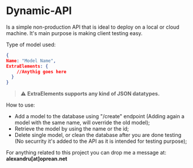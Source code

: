 # Dynamic-API

Is a simple non-production API that is ideal to deploy on a local or cloud machine. It's main purpose is making client testing easy. 

Type of model used:
```json
{
Name: "Model Name",
ExtraElements: {
    //Anythig goes here
  }
}
```

> :warning: **ExtraElements supports any kind of JSON datatypes.**


How to use:
- Add a model to the database using "/create" endpoint (Adding again a model with the same name, will override the old model);
- Retrieve the model by using the name or the id;
- Delete single model, or clean the database after you are done testing (No securrity it's added to the API as it is intended for testing purpose);

For anything related to this project you can drop me a message at: __alexandru[at]oprean.net__
